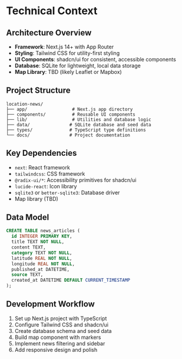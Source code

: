 # Technical Context

## Architecture Overview
- **Framework**: Next.js 14+ with App Router
- **Styling**: Tailwind CSS for utility-first styling
- **UI Components**: shadcn/ui for consistent, accessible components
- **Database**: SQLite for lightweight, local data storage
- **Map Library**: TBD (likely Leaflet or Mapbox)

## Project Structure
```
location-news/
├── app/                 # Next.js app directory
├── components/          # Reusable UI components
├── lib/                 # Utilities and database logic
├── data/               # SQLite database and seed data
├── types/              # TypeScript type definitions
└── docs/               # Project documentation
```

## Key Dependencies
- `next`: React framework
- `tailwindcss`: CSS framework
- `@radix-ui/*`: Accessibility primitives for shadcn/ui
- `lucide-react`: Icon library
- `sqlite3` or `better-sqlite3`: Database driver
- Map library (TBD)

## Data Model
```sql
CREATE TABLE news_articles (
  id INTEGER PRIMARY KEY,
  title TEXT NOT NULL,
  content TEXT,
  category TEXT NOT NULL,
  latitude REAL NOT NULL,
  longitude REAL NOT NULL,
  published_at DATETIME,
  source TEXT,
  created_at DATETIME DEFAULT CURRENT_TIMESTAMP
);
```

## Development Workflow
1. Set up Next.js project with TypeScript
2. Configure Tailwind CSS and shadcn/ui
3. Create database schema and seed data
4. Build map component with markers
5. Implement news filtering and sidebar
6. Add responsive design and polish